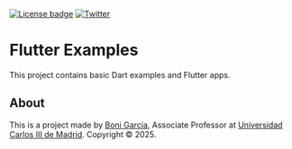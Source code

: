 [![License badge](https://img.shields.io/badge/license-Apache2-green.svg)](http://www.apache.org/licenses/LICENSE-2.0)
[![Twitter](https://img.shields.io/badge/follow-@boni_gg-green.svg)](https://twitter.com/boni_gg)

# Flutter Examples

This project contains basic Dart examples and Flutter apps.

## About

This is a project made by [Boni García], Associate Professor at [Universidad Carlos III de Madrid]. Copyright &copy; 2025.

[Universidad Carlos III de Madrid]: https://www.it.uc3m.es/bogarcia/index.html
[Boni García]: https://bonigarcia.dev/
